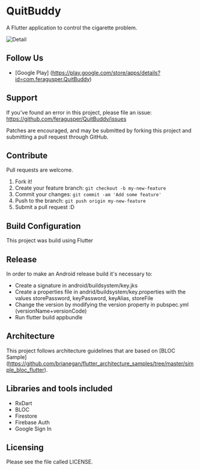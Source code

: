 # QuitBuddy

A Flutter application to control the cigarette problem.

![Detail](https://github.com/feragusper/QuitBuddy/workflows/Build/badge.svg)

Follow Us
---------
 - [Google Play] (https://play.google.com/store/apps/details?id=com.feragusper.QuitBuddy)

Support
-------
If you've found an error in this project, please file an issue: https://github.com/feragusper/QuitBuddy/issues

Patches are encouraged, and may be submitted by forking this project and submitting a pull request through GitHub.

Contribute
----------
Pull requests are welcome.

1. Fork it!
2. Create your feature branch: `git checkout -b my-new-feature`
3. Commit your changes: `git commit -am 'Add some feature'`
4. Push to the branch: `git push origin my-new-feature`
5. Submit a pull request :D

Build Configuration
-------------------
This project was build using Flutter

Release
-------

In order to make an Android release build it's necessary to:
 - Create a signature in android/buildsystem/key.jks
 - Create a properties file in andrid/buildsystem/key.properties with the values storePassword, keyPassword, keyAlias, storeFile
 - Change the version by modifying the version property in pubspec.yml (versionName+versionCode)
 - Run flutter build appbundle

Architecture
------------
This project follows architecture guidelines that are based on [BLOC Sample] (https://github.com/brianegan/flutter_architecture_samples/tree/master/simple_bloc_flutter). 

Libraries and tools included
----------------------------
- RxDart
- BLOC
- Firestore
- Firebase Auth
- Google Sign In

Licensing
---------
Please see the file called LICENSE.
